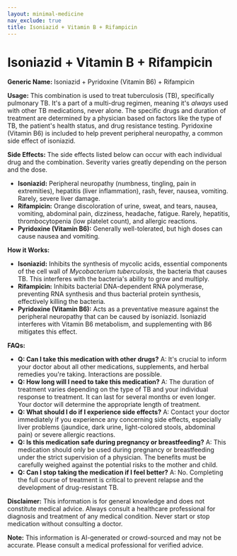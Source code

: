 ```yaml
---
layout: minimal-medicine
nav_exclude: true
title: Isoniazid + Vitamin B + Rifampicin
---
```


# Isoniazid + Vitamin B + Rifampicin

**Generic Name:** Isoniazid + Pyridoxine (Vitamin B6) + Rifampicin

**Usage:** This combination is used to treat tuberculosis (TB), specifically pulmonary TB.  It's a part of a multi-drug regimen, meaning it's *always* used with other TB medications, never alone.  The specific drugs and duration of treatment are determined by a physician based on factors like the type of TB, the patient's health status, and drug resistance testing.  Pyridoxine (Vitamin B6) is included to help prevent peripheral neuropathy, a common side effect of isoniazid.

**Side Effects:**  The side effects listed below can occur with each individual drug and the combination.  Severity varies greatly depending on the person and the dose.

* **Isoniazid:** Peripheral neuropathy (numbness, tingling, pain in extremities), hepatitis (liver inflammation), rash, fever, nausea, vomiting.  Rarely, severe liver damage.
* **Rifampicin:**  Orange discoloration of urine, sweat, and tears, nausea, vomiting, abdominal pain, dizziness, headache, fatigue.  Rarely, hepatitis, thrombocytopenia (low platelet count), and allergic reactions.
* **Pyridoxine (Vitamin B6):** Generally well-tolerated, but high doses can cause nausea and vomiting.


**How it Works:**

* **Isoniazid:**  Inhibits the synthesis of mycolic acids, essential components of the cell wall of *Mycobacterium tuberculosis*, the bacteria that causes TB.  This interferes with the bacteria's ability to grow and multiply.
* **Rifampicin:** Inhibits bacterial DNA-dependent RNA polymerase, preventing RNA synthesis and thus bacterial protein synthesis, effectively killing the bacteria.
* **Pyridoxine (Vitamin B6):** Acts as a preventative measure against the peripheral neuropathy that can be caused by isoniazid. Isoniazid interferes with Vitamin B6 metabolism, and supplementing with B6 mitigates this effect.


**FAQs:**

* **Q: Can I take this medication with other drugs?** A:  It's crucial to inform your doctor about all other medications, supplements, and herbal remedies you're taking.  Interactions are possible.
* **Q: How long will I need to take this medication?** A:  The duration of treatment varies depending on the type of TB and your individual response to treatment.  It can last for several months or even longer.  Your doctor will determine the appropriate length of treatment.
* **Q: What should I do if I experience side effects?** A:  Contact your doctor immediately if you experience any concerning side effects, especially liver problems (jaundice, dark urine, light-colored stools, abdominal pain) or severe allergic reactions.
* **Q: Is this medication safe during pregnancy or breastfeeding?** A:  This medication should only be used during pregnancy or breastfeeding under the strict supervision of a physician.  The benefits must be carefully weighed against the potential risks to the mother and child.
* **Q: Can I stop taking the medication if I feel better?** A:  No. Completing the full course of treatment is critical to prevent relapse and the development of drug-resistant TB.


**Disclaimer:** This information is for general knowledge and does not constitute medical advice.  Always consult a healthcare professional for diagnosis and treatment of any medical condition.  Never start or stop medication without consulting a doctor.


**Note:** This information is AI-generated or crowd-sourced and may not be accurate. Please consult a medical professional for verified advice.